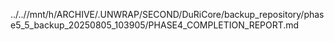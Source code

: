 ../..//mnt/h/ARCHIVE/.UNWRAP/SECOND/DuRiCore/backup_repository/phase5_5_backup_20250805_103905/PHASE4_COMPLETION_REPORT.md
